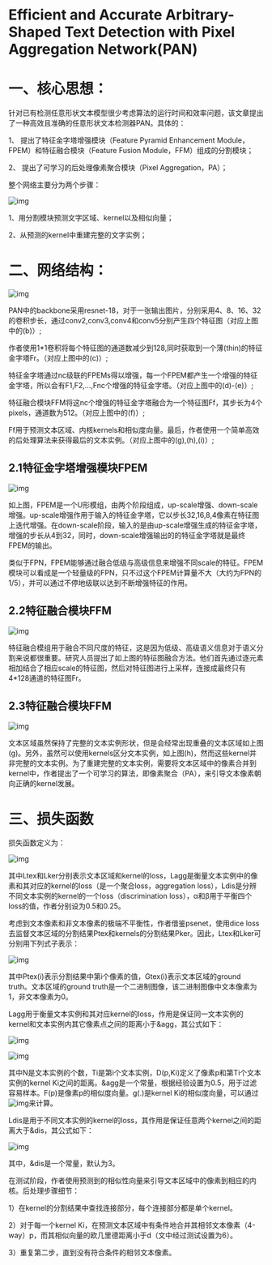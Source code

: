 # Efficient and Accurate Arbitrary-Shaped Text Detection with Pixel Aggregation Network(PAN)

# 一、核心思想：

针对已有检测任意形状文本模型很少考虑算法的运行时间和效率问题，该文章提出了一种高效且准确的任意形状文本检测器PAN。具体的：

1、 提出了特征金字塔增强模块（Feature Pyramid Enhancement Module，FPEM）和特征融合模块（Feature Fusion Module，FFM）组成的分割模块；

2、 提出了可学习的后处理像素聚合模块（Pixel Aggregation，PA）；

整个网络主要分为两个步骤：

![img](images/1.png)

1、用分割模块预测文字区域、kernel以及相似向量；

2、从预测的kernel中重建完整的文字实例；

# 二、网络结构：

![img](images/2.png)

PAN中的backbone采用resnet-18，对于一张输出图片，分别采用4、8、16、32的卷积步长，通过conv2,conv3,conv4和conv5分别产生四个特征图（对应上图中的(b)）;

作者使用1*1卷积将每个特征图的通道数减少到128,同时获取到一个薄(thin)的特征金字塔Fr。（对应上图中的(c)）;

特征金字塔通过nc级联的FPEMs得以增强，每一个FPEM都产生一个增强的特征金字塔，所以会有F1,F2,...,Fnc个增强的特征金字塔。（对应上图中的(d)-(e)）;

特征融合模块FFM将这nc个增强的特征金字塔融合为一个特征图Ff，其步长为4个pixels，通道数为512。（对应上图中的(f)）;

Ff用于预测文本区域、内核kernels和相似度向量。最后，作者使用一个简单高效的后处理算法来获得最后的文本实例。（对应上图中的(g),(h),(i)）;

## 2.1特征金字塔增强模块FPEM

![img](images/3.png)

如上图，FPEM是一个U形模组，由两个阶段组成，up-scale增强、down-scale增强。up-scale增强作用于输入的特征金字塔，它以步长32,16,8,4像素在特征图上迭代增强。在down-scale阶段，输入的是由up-scale增强生成的特征金字塔，增强的步长从4到32，同时，down-scale增强输出的的特征金字塔就是最终FPEM的输出。

类似于FPN，FPEM能够通过融合低级与高级信息来增强不同scale的特征。FPEM模块可以看成是一个轻量级的FPN，只不过这个FPEM计算量不大（大约为FPN的1/5），并可以通过不停地级联以达到不断增强特征的作用。

## 2.2特征融合模块FFM

![img](images/4.png)

特征融合模组用于融合不同尺度的特征，这是因为低级、高级语义信息对于语义分割来说都很重要。研究人员提出了如上图的特征图融合方法。他们首先通过逐元素相加结合了相应scale的特征图，然后对特征图进行上采样，连接成最终只有4*128通道的特征图Fr。

## 2.3特征融合模块FFM

![img](images/5.png)

文本区域虽然保持了完整的文本实例形状，但是会经常出现重叠的文本区域如上图(g)。另外，虽然可以使用kernels区分文本实例，如上图(h)，然而这些kernel并非完整的文本实例。为了重建完整的文本实例，需要将文本区域中的像素合并到kernel中，作者提出了一个可学习的算法，即像素聚合（PA），来引导文本像素朝向正确的kernel发展。

# 三、损失函数

损失函数定义为：

![img](images/6.png)

其中Ltex和Lker分别表示文本区域和kernel的loss，Lagg是衡量文本实例中的像素和其对应的kernel的loss（是一个聚合loss，aggregation loss），Ldis是分辨不同文本实例的kernel的一个loss（discrimination loss），α和β用于平衡四个loss的值，作者分别设为0.5和0.25。

考虑到文本像素和非文本像素的极端不平衡性，作者借鉴psenet，使用dice loss去监督文本区域的分割结果Ptex和kernels的分割结果Pker。因此，Ltex和Lker可分别用下列式子表示：

![img](images/7.png)

其中Ptex(i)表示分割结果中第i个像素的值，Gtex(i)表示文本区域的ground truth。文本区域的ground truth是一个二进制图像，该二进制图像中文本像素为1，非文本像素为0。

Lagg用于衡量文本实例和其对应kernel的loss，作用是保证同一文本实例的kernel和文本实例内其它像素点之间的距离小于&agg，其公式如下：

![img](images/8.png)

![img](images/9.png)

其中N是文本实例的个数，Ti是第i个文本实例，D(p,Ki)定义了像素p和第Ti个文本实例的kernel Ki之间的距离。&agg是一个常量，根据经验设置为0.5，用于过滤容易样本。F(p)是像素p的相似度向量。g(.)是kernel Ki的相似度向量，可以通过![img](images/10.png)来计算。

Ldis是用于不同文本实例的kernel的loss，其作用是保证任意两个kernel之间的距离大于&dis，其公式如下：

![img](images/11.png)

其中，&dis是一个常量，默认为3。

在测试阶段，作者使用预测到的相似性向量来引导文本区域中的像素到相应的内核。后处理步骤细节：

1）在kernel的分割结果中查找连接部分，每个连接部分都是单个kernel。

2）对于每一个kernel Ki，在预测文本区域中有条件地合并其相邻文本像素（4-way）p，而其相似向量的欧几里德距离小于d（文中经过测试设置为6）。

3）重复第二步，直到没有符合条件的相邻文本像素。
